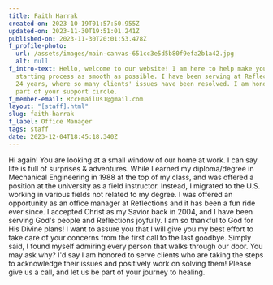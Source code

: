 ```yaml
---
title: Faith Harrak
created-on: 2023-10-19T01:57:50.955Z
updated-on: 2023-11-30T19:51:01.241Z
published-on: 2023-11-30T20:01:53.478Z
f_profile-photo:
  url: /assets/images/main-canvas-651cc3e5d5b80f9efa2b1a42.jpg
  alt: null
f_intro-text: Hello, welcome to our website! I am here to help make your
  starting process as smooth as possible. I have been serving at Reflections for
  24 years, where so many clients' issues have been resolved. I am honored to be
  part of your support circle.
f_member-email: RccEmailUs1@gmail.com
layout: "[staff].html"
slug: faith-harrak
f_label: Office Manager
tags: staff
date: 2023-12-04T18:45:18.340Z
---
```


Hi again! You are looking at a small window of our home at work. I can say life is full of surprises & adventures. While I earned my diploma/degree in Mechanical Engineering in 1988 at the top of my class, and was offered a position at the university as a field instructor. Instead, I migrated to the U.S. working in various fields not related to my degree. I was offered an opportunity as an office manager at Reflections and it has been a fun ride ever since. I accepted Christ as my Savior back in 2004, and I have been serving God's people and Reflections joyfully. I am so thankful to God for His Divine plans! I want to assure you that I will give you my best effort to take care of your concerns from the first call to the last goodbye. Simply said, I found myself admiring every person that walks through our door. You may ask why? I'd say I am honored to serve clients who are taking the steps to acknowledge their issues and positively work on solving them! Please give us a call, and let us be part of your journey to healing.
